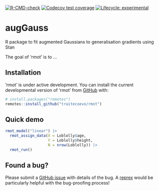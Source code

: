 
<!-- README.md is generated from README.Rmd. Please edit that file -->
<!-- badges: start -->

[![R-CMD-check](https://github.com/traitecoevo/rmot/actions/workflows/R-CMD-check.yaml/badge.svg)](https://github.com/traitecoevo/rmot/actions/workflows/R-CMD-check.yaml)
[![Codecov test
coverage](https://codecov.io/gh/traitecoevo/rmot/branch/master/graph/badge.svg)](https://app.codecov.io/gh/traitecoevo/rmot?branch=master)
[![Lifecycle:
experimental](https://img.shields.io/badge/lifecycle-experimental-orange.svg)](https://lifecycle.r-lib.org/articles/stages.html#experimental)
<!-- badges: end -->

# augGauss

R package to fit augmented Gaussians to generalisation gradients using
Stan

The goal of ‘rmot’ is to …

## Installation

‘rmot’ is under active development. You can install the current
developmental version of ‘rmot’ from [GitHub](https://github.com/) with:

``` r
# install.packages("remotes")
remotes::install_github("traitecoevo/rmot")
```

## Quick demo

``` r
rmot_model("linear") |>
  rmot_assign_data(X = Loblolly$age,
                   Y = Loblolly$height,
                   N = nrow(Loblolly)) |>
  rmot_run()
```

## Found a bug?

Please submit a [GitHub
issue](https://github.com/traitecoevo/rmot/issues) with details of the
bug. A [reprex](https://reprex.tidyverse.org/) would be particularly
helpful with the bug-proofing process!
